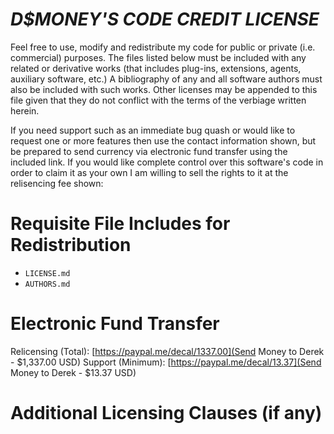 **_D$MONEY'S CODE CREDIT LICENSE_**
=============================

Feel free to use, modify and redistribute my code for public or private 
(i.e. commercial) purposes.  The files listed below must be included with 
any related or derivative works (that includes plug-ins, extensions, agents, 
auxiliary software, etc.)  A bibliography of any and all software authors must
also be included with such works.  Other licenses may be appended to this file 
given that they do not conflict with the terms of the verbiage written herein.

If you need support such as an immediate bug quash or would like to request one
or more features then use the contact information shown, but be prepared to 
send currency via electronic fund transfer using the included link.  If you 
would like complete control over this software's code in order to claim it as
your own I am willing to sell the rights to it at the relisencing fee shown: 


Requisite File Includes for Redistribution
==========================================

* `LICENSE.md`
* `AUTHORS.md`


Electronic Fund Transfer
========================

Relicensing (Total): [https://paypal.me/decal/1337.00](Send Money to Derek - $1,337.00 USD)
Support (Minimum): [https://paypal.me/decal/13.37](Send Money to Derek - $13.37 USD)


Additional Licensing Clauses (if any)
=====================================

